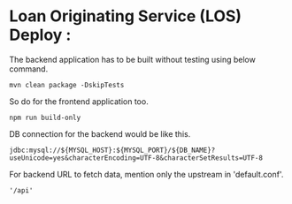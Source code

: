 # Loan Originating Service (LOS) Deploy : 

The backend application has to be built without testing using below command.

```
mvn clean package -DskipTests
```
So do for the frontend application too.

```
npm run build-only
```

DB connection for the backend would be like this.
```
jdbc:mysql://${MYSQL_HOST}:${MYSQL_PORT}/${DB_NAME}?useUnicode=yes&characterEncoding=UTF-8&characterSetResults=UTF-8
```
For backend URL to fetch data, mention only the upstream in 'default.conf'.
```
'/api'
```
